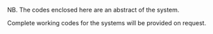 NB. The codes enclosed here are an abstract of the system.

Complete working codes for the systems will be provided on request.
